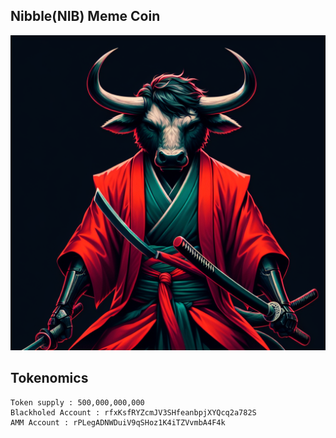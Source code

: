 ## Nibble(NIB) Meme Coin

![alt text](./docs/assets/bull.jpeg)

## Tokenomics

    Token supply : 500,000,000,000
    Blackholed Account : rfxKsfRYZcmJV3SHfeanbpjXYQcq2a782S
    AMM Account : rPLegADNWDuiV9qSHoz1K4iTZVvmbA4F4k
